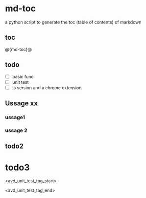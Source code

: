 # md-toc
a python script to generate the toc (table of contents) of markdown

## toc
@{md-toc}@

## todo
- [ ] basic func
- [ ] unit test
- [ ] js version and a chrome extension

## Ussage xx
### ussage1
### ussage 2
## todo2
# todo3

<avd_unit_test_tag_start>
<!-- toc -->
<!-- toc -->
<avd_unit_test_tag_end>
